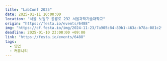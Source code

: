```yaml
---
title: "LabConf 2025"
date: 2025-01-11 10:00:00
location: "서울 노원구 공릉로 232 서울과학기술대학교"
origin: "https://festa.io/events/6488"
img: "https://cf.festa.io/img/2024-11-23/7a905c84-89b1-463a-b78a-081c2f0d0e96.png"
deadline: 2025-01-10 23:00:00 +09:00 
link: "https://festa.io/events/6488"
tags:
  - 밋업
  - 커뮤니티
---
```

